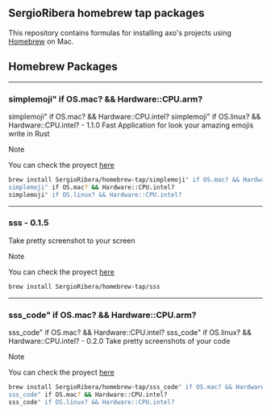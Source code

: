 ## SergioRibera homebrew tap packages

This repository contains formulas for installing axo's projects using [Homebrew](https://brew.sh) on Mac.
## Homebrew Packages

---
### simplemoji" if OS.mac? && Hardware::CPU.arm?
simplemoji" if OS.mac? && Hardware::CPU.intel?
simplemoji" if OS.linux? && Hardware::CPU.intel? - 1.1.0
Fast Application for look your amazing emojis write in Rust
> [!NOTE]
> You can check the proyect [here](https://github.com/SergioRibera/Simplemoji)
```bash
brew install SergioRibera/homebrew-tap/simplemoji" if OS.mac? && Hardware::CPU.arm?
simplemoji" if OS.mac? && Hardware::CPU.intel?
simplemoji" if OS.linux? && Hardware::CPU.intel?
```

---
### sss - 0.1.5
Take pretty screenshot to your screen
> [!NOTE]
> You can check the proyect [here](https://github.com/SergioRibera/sss)
```bash
brew install SergioRibera/homebrew-tap/sss
```

---
### sss_code" if OS.mac? && Hardware::CPU.arm?
sss_code" if OS.mac? && Hardware::CPU.intel?
sss_code" if OS.linux? && Hardware::CPU.intel? - 0.2.0
Take pretty screenshots of your code
> [!NOTE]
> You can check the proyect [here](https://github.com/SergioRibera/sss)
```bash
brew install SergioRibera/homebrew-tap/sss_code" if OS.mac? && Hardware::CPU.arm?
sss_code" if OS.mac? && Hardware::CPU.intel?
sss_code" if OS.linux? && Hardware::CPU.intel?
```

